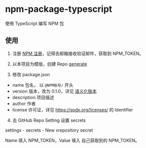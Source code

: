 # npm-package-typescript

使用 TypeScript 编写 NPM 包

## 使用

1. 注册 [NPM 注册](https://www.npmjs.com)，记得去邮箱接收验证邮件，获取到 NPM_TOKEN。

2. 以本项目为模版，创建 Repo [generate](https://github.com/117503445/npm-package-typescript/generate)

3. 修改 package.json

- name 包名， 以 `@NPM账号/` 开头
- version 版本，改为 0.1.0，详见 [语义化版本](https://semver.org/lang/zh-CN)
- description 项目描述
- author 作者
- license 许可证，详见 <https://spdx.org/licenses/> 的 Identifier

4. 去 GitHub Repo Setting 设置 secrets

settings - secrets - New xrepository secret

Name 填入 NPM_TOKEN，Value 填入 自己获取到的 NPM_TOKEN。
